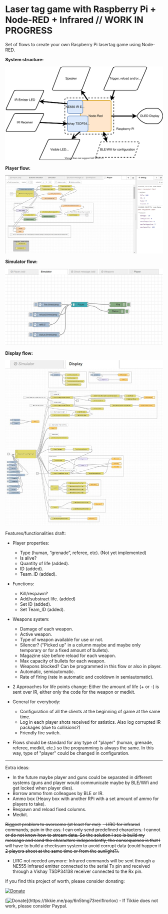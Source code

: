 # Laser tag game with Raspberry Pi + Node-RED + Infrared // WORK IN PROGRESS
Set of flows to create your own Raspberry Pi lasertag game using Node-RED.

**System structure:**

![System Structure](/images/Lasertag_System_Structure.svg)

**Player flow:**

![Player Flow](/images/player_flow.JPG)

**Simulator flow:**

![Simulator Flow](/images/simulator_flow.JPG)

**Display flow:**

![Display Flow](/images/display_flow.JPG)


Features/functionalities draft:
- Player properties:
  - Type (human, “grenade”, referee, etc). (Not yet implemented)
  - Is alive?
  - Quantity of life (added).
  - ID (added).
  - Team_ID (added).
- Functions:
  - Kill/respawn?
  - Add/substract life. (added)
  - Set ID (added).
  - Set Team_ID (added).


- Weapons system:
  - Damage of each weapon.
  - Active weapon.
  - Type of weapon available for use or not.
  - Silencer? ("Picked up" in a column maybe and maybe only temporary or for a fixed amount of bullets).
  - Magazine size before reload for each weapon.
  - Max capacity of bullets for each weapon.
  - Weapons blocked? Can be programmed in this flow or also in player.
  - Automatic, semiautomatic.
  - Rate of firing (rate in automatic and cooldown in semiautomatic).
- 2 Approaches for life points change: Either the amount of life (+ or -) is sent over IR, either only the code for the weapon or medkit.
  

- General for everybody:
  - Configuration of all the clients at the beginning of game at the same time.
  - Log in each player shots received for satistics. Also log corrupted IR packages (due to collisions?)
  - Friendly fire switch.
  
- Flows should be standard for any type of "player" (human, grenade, referee, medkit, etc.) so the programming is always the same.
  In this way, type of "player" could be changed in configuration.

-------------------------------

Extra ideas:
- In the future maybe player and guns could be separated in different systems (guns and player would communicate maybe by BLE/Wifi and get locked when player dies).
- Borrow ammo from colleagues by BLE or IR.
- Ammo box (Heavy box with another RPi with a set amount of ammo for players to take).
- Respawn and reload fixed columns.
- Medkit.

~~Biggest problem to overcome (at least for me):~~
~~- LIRC for infrared commands, pain in the ass. I can only send predefined characters.
  I cannot or do not know how to stream data. So the solution I see is build my message and send the characters independently, the consequence is that I will have to build a checksum system to avoid corrupt data (could happen if 2 players shoot at the same time or from the sunlight?).~~
- LIRC not needed anymore: Infrared commands will be sent through a NE555 infrared emitter connected to the serial Tx pin and received through a Vishay TSDP34138 receiver connected to the Rx pin.
 
 
If you find this project of worth, please consider donating:

[![Donate](https://img.shields.io/badge/Donate-PayPal-blue.svg)](https://www.paypal.com/donate?hosted_button_id=KX3R5RWAAZY7U)

[![Donate](https://img.shields.io/badge/Donate-Tikkie_\(only_Netherlands\)-blueviolet.svg)](https://tikkie.me/pay/6n5tmg73reri1lrorlov) - If Tikkie does not work, please consider Paypal.
